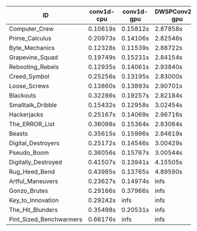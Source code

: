 |ID|conv1d-cpu|conv1d-gpu|DWSPConv2D-gpu|gemm-gpu|avg|
|-|-|-|-|-|-|
|Computer_Crew|0.10619s|0.15812s|2.87858s|1.68531s|1.20705s|
|Prime_Calculus|0.20973s|0.14106s|2.82546s|1.68609s|1.21558s|
|Byte_Mechanics|0.12328s|0.11539s|2.88722s|1.76910s|1.22375s|
|Grapevine_Squad|0.19749s|0.15231s|2.84154s|1.72772s|1.22977s|
|Rebooting_Rebels|0.12935s|0.14061s|2.93840s|1.71503s|1.23085s|
|Creed_Symbol|0.25256s|0.13195s|2.83000s|1.74107s|1.23889s|
|Loose_Screws|0.13860s|0.13893s|2.90701s|1.78564s|1.24254s|
|Blackouts|0.32286s|0.19257s|2.82184s|1.69752s|1.25870s|
|Smalltalk_Dribble|0.15432s|0.12958s|3.02454s|1.89725s|1.30142s|
|Hackerjacks|0.25167s|0.14069s|2.96716s|1.87404s|1.30839s|
|The_ERROR_List|0.36098s|0.15364s|2.83064s|1.93730s|1.32064s|
|Beasts|0.35615s|0.15996s|2.84619s|1.92503s|1.32183s|
|Digital_Destroyers|0.25172s|0.14546s|3.00429s|1.89805s|1.32488s|
|Pseudo_Boom|0.36056s|0.15767s|3.00544s|1.89809s|1.35544s|
|Digitally_Destroyed|0.41507s|0.13941s|4.15505s|2.57428s|1.82095s|
|Rug_Heed_Bend|0.43985s|0.13765s|4.89590s|4.35729s|2.45767s|
|Artful_Maneuvers|0.23627s|0.14974s|infs|1.69872s|infs|
|Gonzo_Brutes|0.29166s|0.37966s|infs|4.35988s|infs|
|Key_to_Innovation|0.29242s|infs|infs|2.54163s|infs|
|The_Hit_Blunders|0.35498s|0.20531s|infs|1.91197s|infs|
|Pint_Sized_Benchwarmers|0.66176s|infs|infs|4.44612s|infs|
